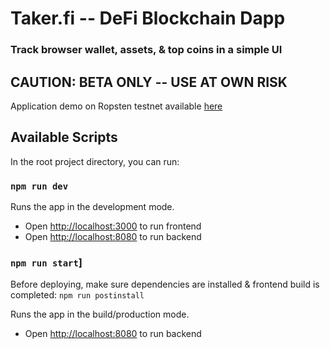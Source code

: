 # Taker.fi -- DeFi Blockchain Dapp
### Track browser wallet, assets, & top coins in a simple UI

## CAUTION: BETA ONLY -- USE AT OWN RISK

Application demo on Ropsten testnet available [here](https://mighty-dawn-52333.herokuapp.com/)

## Available Scripts

In the root project directory, you can run:

### `npm run dev`

Runs the app in the development mode.<br />
- Open [http://localhost:3000](http://localhost:3000) to run frontend
- Open [http://localhost:8080](http://localhost:8080) to run backend

### `npm run start`]

Before deploying, make sure dependencies are installed & frontend build is completed: `npm run postinstall`

Runs the app in the build/production mode.<br />
- Open [http://localhost:8080](http://localhost:8080) to run backend
